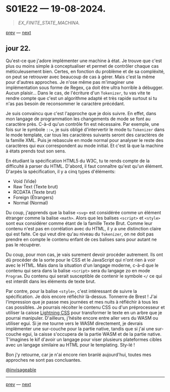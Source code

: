 # S01E22 — 19-08-2024.

> *EX_FINITE_STATE_MACHINA.*

[prev](S01E21-18-08-2024.md) — [next](S01E23-20-08-2024.md)

## jour 22.

Qu'est-ce que j'adore implémenter une machine à état. Je trouve que c'est plus ou moins simple à conceptualiser et permet de contrôler chaque cas méticuleusement bien. Certes, en fonction du problème et de sa compléxité, on peut se retrouver avec beaucoup de cas à gérer. Mais c'est la même pour d'autres approches. Je n'ose même pas m'imaginer une implémentation sous forme de Regex, ça doit être ultra horrible à débugger. Aucun plaisir... Dans le cas, de l'écriture d'un `Tokenizer`, tu vas vite te rendre compte que c'est un algorithme adapté et très rapide surtout si tu n'as pas besoin de reconsommer le caractère précédant.    

Je suis convaincu que c'est l'approche que je dois suivre. En effet, dans mon langage de programmation les changements de mode se font au caractère près. C-à-d qu'un contrôle fin est nécessaire. Par exemple, une fois sur le symbole `::=`, je suis obligé d'intervertir le mode tu `Tokenizer` dans le mode template, car tous les caractères suivants seront des caractères de la famille XML. Puis je rebascule en mode normal pour analyser le reste des caractères qui eux correspondent au mode initial. Et c'est là que la machine à états prends tout son sens.    

En étudiant la spécification HTML5 du W3C, tu te rends compte de la difficulté à parser du HTML. D'abord, il faut connaître qu'est qu'un élément. D'arpès la spécification, il y a cinq types d'éléments:

- Void (Vide)
- Raw Text (Texte brut)
- RCDATA (Texte brut)
- Foreign (Étrangers)
- Normal (Normal)

Du coup, j'apprends que la balise `<svg>` est considérée comme un élément étranger comme la balise `<math>`. Alors que les balises `<script>` et `<style>` sont eux considérer comme étant de la famille Texte Brut. Comme leur contenu n'est pas en corrélation avec du HTML, il y a une distinction claire qui est faite. Ce qui veut dire qu'au niveau du `Tokenizer`, on ne doit pas prendre en compte le contenu enfant de ces balises sans pour autant ne pas le récupérer.   

Du coup, pour mon cas, je vais surement devoir procéder autrement. Ils ont dû procéder de la sorte pour le CSS et le JavaScript qui n'ont rien à voir avec le HTML. Mais dans la situation d'un langage moderne, c-à-d que le contenu qui sera dans la balise `<script>` sera du langage zo en mode `Program`. Du contenu qui serait susceptible de contenir le symbole `</` ce qui est interdit dans les éléments de texte brut.   

Par contre, pour la balise `<style>`, c'est intéressant de suivre la spécification. Je dois encore réfléchir là-dessus. Tonnerre de Brest ! J'ai l'impression que je passe mes journées et mes nuits à réfléchir à tous les cas possibles. Je pourrais récolter le contenu CSS ou d'un préprocesseur et utiliser la caisse [Lightning CSS](https://crates.io/crates/lightningcss) pour transformer le texte en un arbre que je pourrai manipuler. D'ailleurs, j'hésite encore entre aller vers du WASM ou utiliser egui. Si je me tourne vers le WASM directement, je devrais implémenter une sur-couche pour la partie native, tandis que si j'ai une sur-couche egui, la caisse s'occupera de la partie WASM et de la partie native. T'imagines le kif d'avoir un langage pour viser plusieurs plateformes cibles avec un langage similaire au HTML pour le templating. Sty-lé !

Bon j'y retourne, car je n'ai encore rien branlé aujourd'hui, toutes mes approches ne sont pas concluantes.

[@invisageable](https://twitter.com/invisageable)   

---

[prev](S01E21-18-08-2024.md) — [next](S01E23-20-08-2024.md)   
